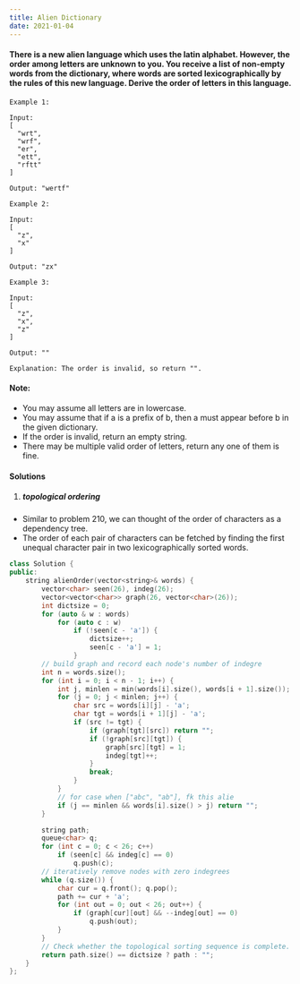 ```yaml
---
title: Alien Dictionary
date: 2021-01-04
---
```

#### There is a new alien language which uses the latin alphabet. However, the order among letters are unknown to you. You receive a list of non-empty words from the dictionary, where words are sorted lexicographically by the rules of this new language. Derive the order of letters in this language.

```
Example 1:

Input:
[
  "wrt",
  "wrf",
  "er",
  "ett",
  "rftt"
]

Output: "wertf"

Example 2:

Input:
[
  "z",
  "x"
]

Output: "zx"

Example 3:

Input:
[
  "z",
  "x",
  "z"
] 

Output: "" 

Explanation: The order is invalid, so return "".
```

#### Note:

-    You may assume all letters are in lowercase.
-    You may assume that if a is a prefix of b, then a must appear before b in the given dictionary.
-    If the order is invalid, return an empty string.
-    There may be multiple valid order of letters, return any one of them is fine.

#### Solutions

1. ##### topological ordering

- Similar to problem 210, we can thought of the order of characters as a dependency tree.
- The order of each pair of characters can be fetched by finding the first unequal character pair in two lexicographically sorted words.

```cpp
class Solution {
public:
    string alienOrder(vector<string>& words) {
        vector<char> seen(26), indeg(26);
        vector<vector<char>> graph(26, vector<char>(26));
        int dictsize = 0;
        for (auto & w : words)
            for (auto c : w)
                if (!seen[c - 'a']) {
                    dictsize++;
                    seen[c - 'a'] = 1;
                }
        // build graph and record each node's number of indegre
        int n = words.size();
        for (int i = 0; i < n - 1; i++) {
            int j, minlen = min(words[i].size(), words[i + 1].size());
            for (j = 0; j < minlen; j++) {
                char src = words[i][j] - 'a';
                char tgt = words[i + 1][j] - 'a';
                if (src != tgt) {
                    if (graph[tgt][src]) return "";
                    if (!graph[src][tgt]) {
                        graph[src][tgt] = 1;
                        indeg[tgt]++;
                    }
                    break;
                }
            }
            // for case when ["abc", "ab"], fk this alie
            if (j == minlen && words[i].size() > j) return "";
        }

        string path;
        queue<char> q;
        for (int c = 0; c < 26; c++)
            if (seen[c] && indeg[c] == 0)
                q.push(c);
        // iteratively remove nodes with zero indegrees
        while (q.size()) {
            char cur = q.front(); q.pop();
            path += cur + 'a';
            for (int out = 0; out < 26; out++) {
                if (graph[cur][out] && --indeg[out] == 0)
                    q.push(out);
            }
        }
        // Check whether the topological sorting sequence is complete.
        return path.size() == dictsize ? path : "";
    }
};
```